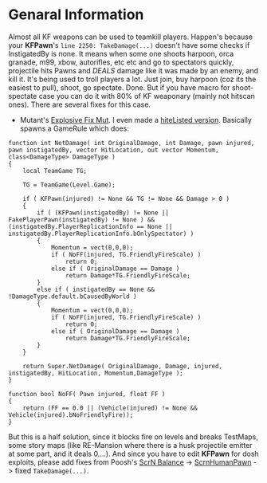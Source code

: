 # Genaral Information
Almost all KF weapons can be used to teamkill players. Happen's because your **KFPawn**'s `line 2250: TakeDamage(...)` doesn't have some checks if InstigatedBy is none. It means when some one shoots harpoon, orca granade, m99, xbow, autorifles, etc etc and go to spectators quickly, projectile hits Pawns and *DEALS* damage like it was made by an enemy, and kill it. It's being used to troll players a lot. Just join, buy harpoon (coz its the easiest to pull), shoot, go spectate. Done. But if you have macro for shoot-spectate case you can do it with 80% of KF weaponary (mainly not hitscan ones).
There are several fixes for this case.

- Mutant's [Explosive Fix Mut](https://forums.tripwireinteractive.com/forum/killing-floor/killing-floor-modifications/general-modding-discussion-aa/106460-explosives-fix-mutator). I even made a [hiteListed version](https://forums.tripwireinteractive.com/forum/killing-floor/killing-floor-modifications/general-modding-discussion-aa/106460-explosives-fix-mutator?p=2329339#post2329339). Basically spawns a GameRule which does:
```unrealscript
function int NetDamage( int OriginalDamage, int Damage, pawn injured, pawn instigatedBy, vector HitLocation, out vector Momentum, class<DamageType> DamageType )
{
	local TeamGame TG;

	TG = TeamGame(Level.Game);

	if ( KFPawn(injured) != None && TG != None && Damage > 0 )
	{
		if ( (KFPawn(instigatedBy) != None || FakePlayerPawn(instigatedBy) != None ) && (instigatedBy.PlayerReplicationInfo == None || instigatedBy.PlayerReplicationInfo.bOnlySpectator) )
		{
			Momentum = vect(0,0,0);
			if ( NoFF(injured, TG.FriendlyFireScale) )
				return 0;
			else if ( OriginalDamage == Damage )
				return Damage*TG.FriendlyFireScale;
		}
		else if ( instigatedBy == None && !DamageType.default.bCausedByWorld )
		{
			Momentum = vect(0,0,0);
			if ( NoFF(injured, TG.FriendlyFireScale) )
				return 0;
			else if ( OriginalDamage == Damage )
				return Damage*TG.FriendlyFireScale;
		}
	}

	return Super.NetDamage( OriginalDamage, Damage, injured, instigatedBy, HitLocation, Momentum,DamageType );
}

function bool NoFF( Pawn injured, float FF )
{
	return (FF == 0.0 || (Vehicle(injured) != None && Vehicle(injured).bNoFriendlyFire));
}
```
But this is a half solution, since it blocks fire on levels and breaks TestMaps, some story maps (like RE-Mansion where there is a husk projectile emitter at some part, and it deals 0....).
And since you have to edit **KFPawn** for dosh exploits, please add fixes from Poosh's [ScrN Balance](https://github.com/poosh/KF-ScrnBalance) -> [ScrnHumanPawn](https://github.com/poosh/KF-ScrnBalance/blob/fac4421d42022fafb6247ac6b78d5acbbfe79029/Classes/ScrnHumanPawn.uc#L1951) -> fixed `TakeDamage(...)`.
